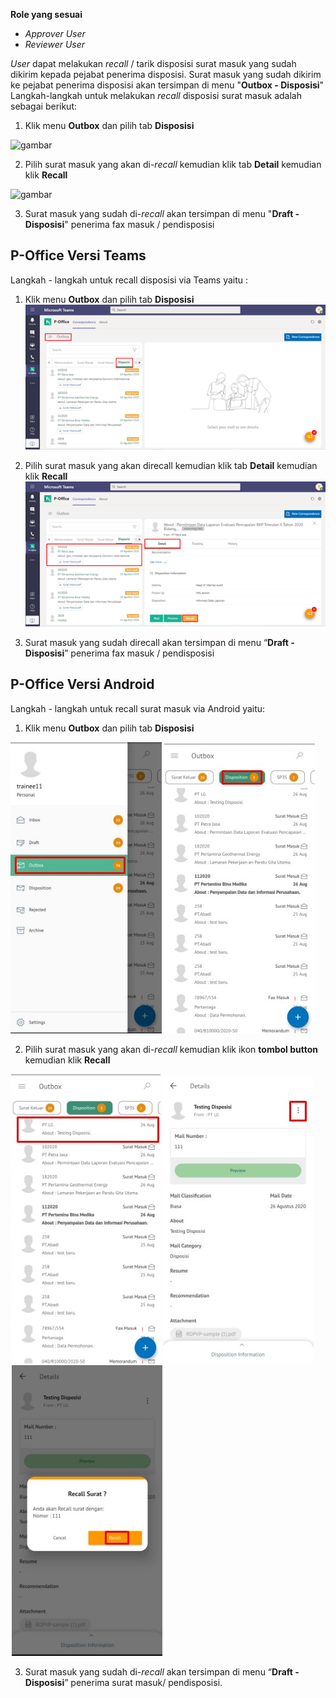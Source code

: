 **Role yang sesuai**

- *Approver User*
- *Reviewer User*

_User_ dapat melakukan _recall_ / tarik disposisi surat masuk yang sudah dikirim kepada pejabat penerima disposisi. Surat masuk yang sudah dikirim ke pejabat penerima disposisi akan tersimpan di menu "**Outbox - Disposisi**" Langkah-langkah untuk melakukan _recall_ disposisi surat masuk adalah sebagai berikut:

1.    Klik menu **Outbox** dan pilih tab **Disposisi**

![gambar](SC_SuratMasuk/SM44.png)

2.    Pilih surat masuk yang akan di-_recall_ kemudian klik tab **Detail** kemudian klik **Recall**

![gambar](SC_SuratMasuk/SM45.png)

3.    Surat masuk yang sudah di-_recall_ akan tersimpan di menu "**Draft - Disposisi**" penerima fax masuk / pendisposisi


## **P-Office Versi Teams**

Langkah - langkah untuk recall disposisi via Teams yaitu :

1.    Klik menu **Outbox** dan pilih tab **Disposisi**
![gambar](SuratMasuk/SM_Teams/SM47.png)

2.    Pilih surat masuk yang akan direcall kemudian klik tab **Detail** kemudian klik **Recall**
![gambar](SuratMasuk/SM_Teams/SM48.png)

3.    Surat masuk yang sudah direcall akan tersimpan di menu “**Draft - Disposisi**” penerima fax masuk / pendisposisi

## **P-Office Versi Android**

Langkah - langkah untuk recall surat masuk via Android yaitu:

1. Klik menu **Outbox** dan pilih tab **Disposisi**
   
![gambar](SuratMasuk/SM_Android/Recalldisposisi\A01.jpg) ![gambar](SuratMasuk/SM_Android/Recalldisposisi\A02.jpg)

2. Pilih surat masuk yang akan di-_recall_ kemudian klik ikon **tombol button** kemudian klik **Recall**

![gambar](SuratMasuk/SM_Android/Recalldisposisi\A03.jpg) ![gambar](SuratMasuk/SM_Android/Recalldisposisi\A04.jpg) ![gambar](SuratMasuk/SM_Android/Recalldisposisi\A05.jpg)

3. Surat masuk yang sudah di-_recall_ akan tersimpan di menu “**Draft - Disposisi**” penerima surat masuk/ pendisposisi.
   
